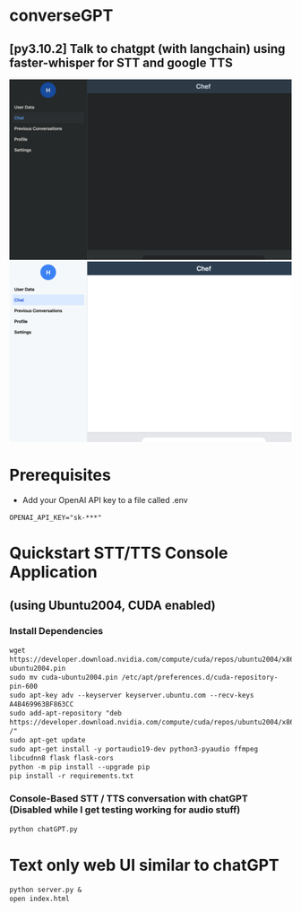 # converseGPT
## [py3.10.2] Talk to chatgpt (with langchain) using faster-whisper for STT and google TTS
![alt text](https://github.com/hemenge133/converseGPT/blob/main/ss_dark.png?raw=true)
![alt text](https://github.com/hemenge133/converseGPT/blob/main/ss_light.png?raw=true)

# Prerequisites
- Add your OpenAI API key to a file called .env
```
OPENAI_API_KEY="sk-***"
```

# Quickstart STT/TTS Console Application
## (using Ubuntu2004, CUDA enabled)

### Install Dependencies
```
wget https://developer.download.nvidia.com/compute/cuda/repos/ubuntu2004/x86_64/cuda-ubuntu2004.pin
sudo mv cuda-ubuntu2004.pin /etc/apt/preferences.d/cuda-repository-pin-600
sudo apt-key adv --keyserver keyserver.ubuntu.com --recv-keys A4B469963BF863CC
sudo add-apt-repository "deb https://developer.download.nvidia.com/compute/cuda/repos/ubuntu2004/x86_64/ /"
sudo apt-get update
sudo apt-get install -y portaudio19-dev python3-pyaudio ffmpeg libcudnn8 flask flask-cors
python -m pip install --upgrade pip
pip install -r requirements.txt
```

### Console-Based STT / TTS conversation with chatGPT (Disabled while I get testing working for audio stuff)
```
python chatGPT.py
```

# Text only web UI similar to chatGPT
```
python server.py &
open index.html
```
